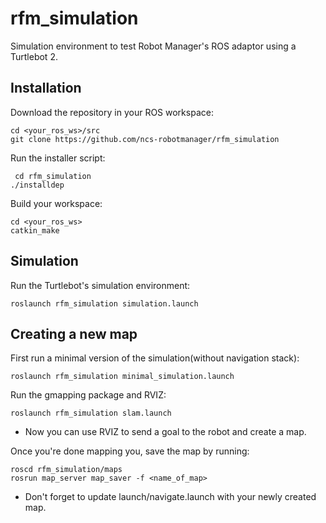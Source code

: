 # rfm_simulation

Simulation environment to test Robot Manager's ROS adaptor using a Turtlebot 2.

## Installation

Download the repository in your ROS workspace:

    cd <your_ros_ws>/src
    git clone https://github.com/ncs-robotmanager/rfm_simulation

Run the installer script:

     cd rfm_simulation
    ./installdep

Build your workspace:

    cd <your_ros_ws>
    catkin_make
    
## Simulation

Run the Turtlebot's simulation environment:

    roslaunch rfm_simulation simulation.launch

## Creating a new map

First run a minimal version of the simulation(without navigation stack):

    roslaunch rfm_simulation minimal_simulation.launch

Run the gmapping package and RVIZ:

    roslaunch rfm_simulation slam.launch

* Now you can use RVIZ to send a goal to the robot and create a map.

Once you're done mapping you, save the map by running:

    roscd rfm_simulation/maps
    rosrun map_server map_saver -f <name_of_map>

* Don't forget to update launch/navigate.launch with your newly created map.

